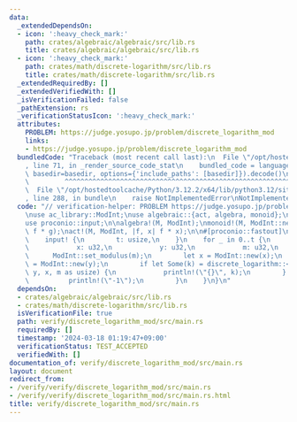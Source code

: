 ```yaml
---
data:
  _extendedDependsOn:
  - icon: ':heavy_check_mark:'
    path: crates/algebraic/algebraic/src/lib.rs
    title: crates/algebraic/algebraic/src/lib.rs
  - icon: ':heavy_check_mark:'
    path: crates/math/discrete-logarithm/src/lib.rs
    title: crates/math/discrete-logarithm/src/lib.rs
  _extendedRequiredBy: []
  _extendedVerifiedWith: []
  _isVerificationFailed: false
  _pathExtension: rs
  _verificationStatusIcon: ':heavy_check_mark:'
  attributes:
    PROBLEM: https://judge.yosupo.jp/problem/discrete_logarithm_mod
    links:
    - https://judge.yosupo.jp/problem/discrete_logarithm_mod
  bundledCode: "Traceback (most recent call last):\n  File \"/opt/hostedtoolcache/Python/3.12.2/x64/lib/python3.12/site-packages/onlinejudge_verify/documentation/build.py\"\
    , line 71, in _render_source_code_stat\n    bundled_code = language.bundle(stat.path,\
    \ basedir=basedir, options={'include_paths': [basedir]}).decode()\n          \
    \         ^^^^^^^^^^^^^^^^^^^^^^^^^^^^^^^^^^^^^^^^^^^^^^^^^^^^^^^^^^^^^^^^^^^^^^^^^^^^^^^^^\n\
    \  File \"/opt/hostedtoolcache/Python/3.12.2/x64/lib/python3.12/site-packages/onlinejudge_verify/languages/rust.py\"\
    , line 288, in bundle\n    raise NotImplementedError\nNotImplementedError\n"
  code: "// verification-helper: PROBLEM https://judge.yosupo.jp/problem/discrete_logarithm_mod\n\
    \nuse ac_library::ModInt;\nuse algebraic::{act, algebra, monoid};\nuse discrete_logarithm::discrete_logarithm;\n\
    use proconio::input;\n\nalgebra!(M, ModInt);\nmonoid!(M, ModInt::new(0), |f, g|\
    \ f * g);\nact!(M, ModInt, |f, x| f * x);\n\n#[proconio::fastout]\nfn main() {\n\
    \    input! {\n        t: usize,\n    }\n    for _ in 0..t {\n        input! {\n\
    \            x: u32,\n            y: u32,\n            m: u32,\n        }\n  \
    \      ModInt::set_modulus(m);\n        let x = ModInt::new(x);\n        let y\
    \ = ModInt::new(y);\n        if let Some(k) = discrete_logarithm::<M>(ModInt::new(1),\
    \ y, x, m as usize) {\n            println!(\"{}\", k);\n        } else {\n  \
    \          println!(\"-1\");\n        }\n    }\n}\n"
  dependsOn:
  - crates/algebraic/algebraic/src/lib.rs
  - crates/math/discrete-logarithm/src/lib.rs
  isVerificationFile: true
  path: verify/discrete_logarithm_mod/src/main.rs
  requiredBy: []
  timestamp: '2024-03-18 01:19:47+09:00'
  verificationStatus: TEST_ACCEPTED
  verifiedWith: []
documentation_of: verify/discrete_logarithm_mod/src/main.rs
layout: document
redirect_from:
- /verify/verify/discrete_logarithm_mod/src/main.rs
- /verify/verify/discrete_logarithm_mod/src/main.rs.html
title: verify/discrete_logarithm_mod/src/main.rs
---
```

